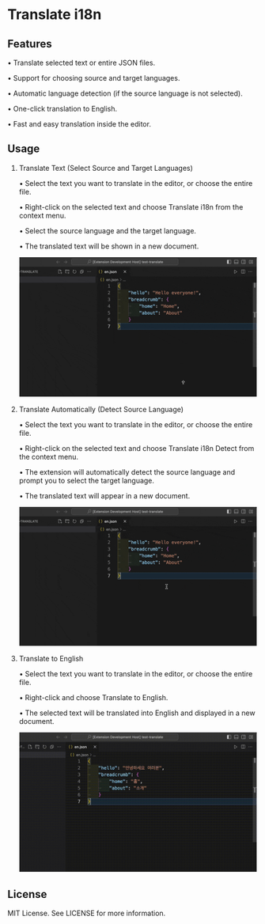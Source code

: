 # Translate i18n

## Features

• Translate selected text or entire JSON files.

• Support for choosing source and target languages.

• Automatic language detection (if the source language is not selected).

• One-click translation to English.

• Fast and easy translation inside the editor.


## Usage

1. Translate Text (Select Source and Target Languages)

    • Select the text you want to translate in the editor, or choose the entire file.
   
   • Right-click on the selected text and choose Translate i18n from the context menu.
   
   • Select the source language and the target language.
   
   • The translated text will be shown in a new document.
   
   ![Translate Text](./assets/translate.gif)

2. Translate Automatically (Detect Source Language)

    • Select the text you want to translate in the editor, or choose the entire file.
   
   • Right-click on the selected text and choose Translate i18n Detect from the context menu.
   
   • The extension will automatically detect the source language and prompt you to select the target language.
   
   • The translated text will appear in a new document.
   
   ![Translate Text Auto Detect](./assets/translate-detect.gif)

3. Translate to English

    • Select the text you want to translate in the editor, or choose the entire file.
   
   • Right-click and choose Translate to English.
   
   • The selected text will be translated into English and displayed in a new document.
   
   ![Translate to English](./assets/translate-english.gif)

## License

MIT License. See LICENSE for more information.
